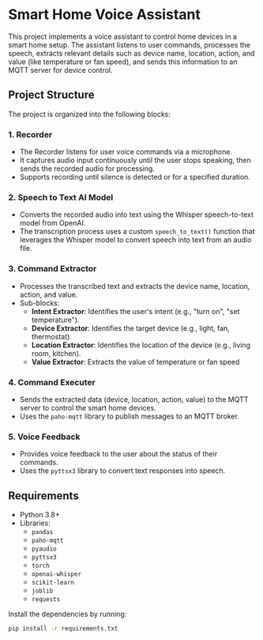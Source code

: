 # Smart Home Voice Assistant

This project implements a voice assistant to control home devices in a smart home setup. The assistant listens to user commands, processes the speech, extracts relevant details such as device name, location, action, and value (like temperature or fan speed), and sends this information to an MQTT server for device control.

## Project Structure

The project is organized into the following blocks:

### 1. **Recorder**
- The Recorder listens for user voice commands via a microphone.
- It captures audio input continuously until the user stops speaking, then sends the recorded audio for processing.
- Supports recording until silence is detected or for a specified duration.

### 2. **Speech to Text AI Model**
- Converts the recorded audio into text using the Whisper speech-to-text model from OpenAI.
- The transcription process uses a custom `speech_to_text()` function that leverages the Whisper model to convert speech into text from an audio file.

### 3. **Command Extractor**
- Processes the transcribed text and extracts the device name, location, action, and value.
- Sub-blocks:
  - **Intent Extractor**: Identifies the user's intent (e.g., "turn on", "set temperature").
  - **Device Extractor**: Identifies the target device (e.g., light, fan, thermostat).
  - **Location Extractor**: Identifies the location of the device (e.g., living room, kitchen).
  - **Value Extractor**: Extracts the value of temperature or fan speed

### 4. **Command Executer**
- Sends the extracted data (device, location, action, value) to the MQTT server to control the smart home devices.
- Uses the `paho-mqtt` library to publish messages to an MQTT broker.

### 5. **Voice Feedback**
- Provides voice feedback to the user about the status of their commands.
- Uses the `pyttsx3` library to convert text responses into speech.

## Requirements

- Python 3.8+
- Libraries:
    - `pandas`
    - `paho-mqtt`
    - `pyaudio`
    - `pyttsx3`
    - `torch`
    - `openai-whisper`
    - `scikit-learn`
    - `joblib`
    - `requests`

Install the dependencies by running:

```bash
pip install -r requirements.txt
